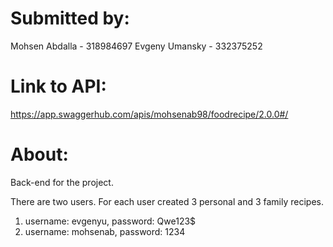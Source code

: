 # Submitted by:
Mohsen Abdalla - 318984697
Evgeny Umansky - 332375252

# Link to API:
https://app.swaggerhub.com/apis/mohsenab98/foodrecipe/2.0.0#/

# About:
Back-end for the project.

There are two users. For each user created 3 personal and 3 family recipes.
1) username: evgenyu, password: Qwe123$
2) username: mohsenab, password: 1234
